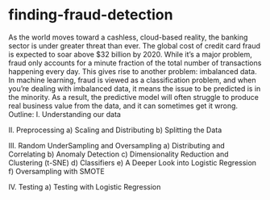 # finding-fraud-detection
As the world moves toward a cashless, cloud-based reality, the banking sector is under greater threat than ever. The global cost of credit card fraud is expected to soar above $32 billion by 2020. While it’s a major problem, fraud only accounts for a minute fraction of the total number of transactions happening every day. This gives rise to another problem: imbalanced data. In machine learning, fraud is viewed as a classification problem, and when you’re dealing with imbalanced data, it means the issue to be predicted is in the minority. As a result, the predictive model will often struggle to produce real business value from the data, and it can sometimes get it wrong.
Outline:
I. Understanding our data

II. Preprocessing
a) Scaling and Distributing
b) Splitting the Data


III. Random UnderSampling and Oversampling
a) Distributing and Correlating
b) Anomaly Detection
c) Dimensionality Reduction and Clustering (t-SNE)
d) Classifiers
e) A Deeper Look into Logistic Regression
f) Oversampling with SMOTE


IV. Testing
a) Testing with Logistic Regression
